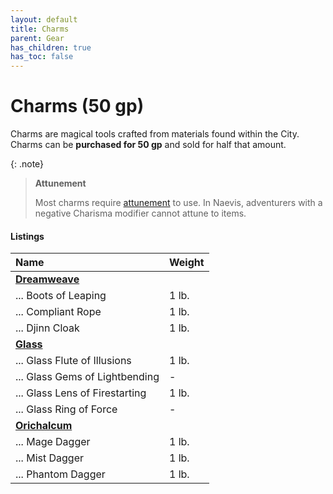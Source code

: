 ```yaml
---
layout: default
title: Charms
parent: Gear
has_children: true
has_toc: false
---
```


# Charms (50 gp)

Charms are magical tools crafted from materials found within the City. Charms can be **purchased for 50 gp** and sold for half that amount.

{: .note}
> **Attunement**
>
> Most charms require [attunement](../../adventuring/loot/attunement) to use. In Naevis, adventurers with a negative Charisma modifier cannot attune to items.

#### Listings

| Name                           | Weight |
| :----------------------------- | :----- |
| **[Dreamweave](dreamweave)**   |        |
| ... Boots of Leaping           | 1 lb.  |
| ... Compliant Rope             | 1 lb.  |
| ... Djinn Cloak                | 1 lb.  |
| **[Glass](glass)**             |        |
| ... Glass Flute of Illusions   | 1 lb.  |
| ... Glass Gems of Lightbending | -      |
| ... Glass Lens of Firestarting | 1 lb.  |
| ... Glass Ring of Force        | -      |
| **[Orichalcum](orichalcum)**   |        |
| ... Mage Dagger                | 1 lb.  |
| ... Mist Dagger                | 1 lb.  |
| ... Phantom Dagger             | 1 lb.  |

